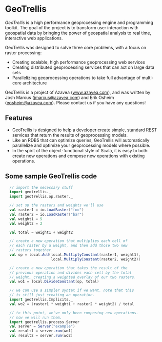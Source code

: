 # GeoTrellis

*GeoTrellis* is a high performance geoprocessing engine and programming
toolkit. The goal of the project is to transform user interaction with
geospatial data by bringing the power of geospatial analysis to real time,
interactive web applications.

GeoTrellis was designed to solve three core problems, with a focus on raster
processing:

- Creating scalable, high performance geoprocessing web services
- Creating distributed geoprocessing services that can act on large data sets
- Parallelizing geoprocessing operations to take full advantage of multi-core
  architecture 

GeoTrellis is a project of Azavea (www.azavea.com), and was written by Josh
Marcus (jmarcus@azavea.com) and Erik Osheim (eosheim@azavea.com). Please
contact us if you have any questions!

## Features

- GeoTrellis is designed to help a developer create simple, standard REST
  services that return the results of geoprocessing models.
- Like an RDBS that can optimize queries, GeoTrellis will automatically
  parallelize and optimize your geoprocessing models where possible.  
- In the spirit of the object-functional style of Scala, it is easy to both
  create new operations and compose new operations with existing operations.

## Some sample GeoTrellis code

```scala
  // import the necessary stuff
  import geotrellis._
  import geotrellis.op.raster._

  // set up the rasters and weights we'll use
  val raster1 = io.LoadRaster("foo")
  val raster2 = io.LoadRaster("bar")
  val weight1 = 5
  val weight2 = 2

  val total = weight1 + weight2

  // create a new operation that multiplies each cell of
  // each raster by a weight, and then add those two new
  // rasters together.
  val op = local.Add(local.MultiplyConstant(raster1, weight1),
                     local.MultiplyConstant(raster2, weight2))

  // create a new operation that takes the result of the
  // previous operation and divides each cell by the total
  // weight, creating a weighted overlay of our two rasters.
  val wo1 = local.DivideConstant(op, total)

  // we can use a simpler syntax if we want. note that this
  // is still just creating an operation.
  import geotrellis.Implicits._
  val wo2 = (raster1 * weight1 + raster2 * weight2) / total

  // to this point, we've only been composing new operations.
  // now we will run them.
  import geotrellis.process.Server
  val server = Server("example")
  val result1 = server.run(wo1)
  val result2 = server.run(wo2)
``` 
